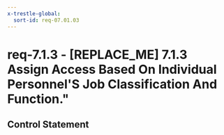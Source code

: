 ```yaml
---
x-trestle-global:
  sort-id: req-07.01.03
---
```


# req-7.1.3 - \[REPLACE_ME\] 7.1.3 Assign Access Based On Individual Personnel'S Job Classification And Function."

## Control Statement
